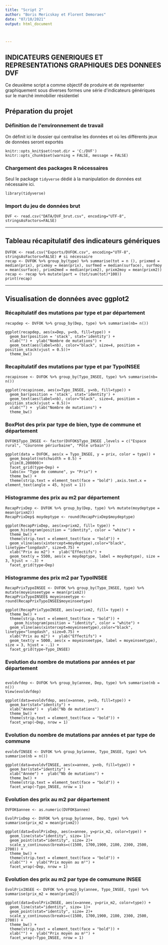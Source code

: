 ```yaml
---
title: "Script 2"
author: "Boris Mericskay et Florent Demoraes"
date: "07/10/2021"
output: html_document



---
```

INDICATEURS GENERIQUES ET REPRESENTATIONS GRAPHIQUES DES DONNEES DVF
---

Ce deuxième script a comme objectif de produire et de représenter graphiquement sous diverses formes une série d'indicateurs génériques sur le marché immobilier résidentiel

## Préparation du projet

### Définition de l'environnement de travail

On définit ici le dossier qui centralise les données et où les différents jeux de données seront exportés

```{r setup, include=FALSE} 
knitr::opts_knit$set(root.dir = 'C:/DVF')
knitr::opts_chunk$set(warning = FALSE, message = FALSE) 

```
### Chargement des packages R nécessaires

Seul le package `tidyverse` dédié à la manipulation de données est nécessaire ici.

```{r}
library(tidyverse)
```


### Import du jeu de données brut
```{r}
DVF <- read.csv("DATA/DVF_brut.csv", encoding="UTF-8", stringsAsFactors=FALSE)
```

--- 


## Tableau récapitulatif des indicateurs génériques
```{r}
DVFOK <- read.csv("Exports/DVFOK.csv", encoding="UTF-8", stringsAsFactors=FALSE) # si nécessaire
recap <- DVFOK %>% group_by(type) %>% summarise(tot = n (), prixmed = median(prix), prixmoy = mean(prix), surfmed = median(surface), surfmoy = mean(surface), prixm2med = median(prixm2), prixm2moy = mean(prixm2))
recap <- recap %>% mutate(part = (tot/sum(tot)*100))
print(recap)
```

--- 

## Visualisation de données avec ggplot2

### Récapitulatif des mutations par type et par département
```{r}
recapdep <- DVFOK %>% group_by(Dep, type) %>% summarise(nb= n())

ggplot(recapdep, aes(x=Dep, y=nb, fill=type)) +
  geom_bar(position = 'stack', stat='identity') +
  xlab("") +  ylab("Nombre de mutations") +
  geom_text(aes(label=nb), color="black", size=4, position = position_stack(vjust = 0.5))+
  theme_bw()
```

### Recapitulatif des mutations par type et par TypoINSEE

```{r}
recapinsee <- DVFOK %>% group_by(Typo_INSEE, type) %>% summarise(nb= n())

ggplot(recapinsee, aes(x=Typo_INSEE, y=nb, fill=type)) +
  geom_bar(position = 'stack', stat='identity') +
  geom_text(aes(label=nb), color="black", size=4, position = position_stack(vjust = 0.5))+
  xlab("") +  ylab("Nombre de mutations") +
  theme_bw()
```

### BoxPlot des prix par type de bien, type de commune et département

```{r}
DVFOK$Typo_INSEE <- factor(DVFOK$Typo_INSEE ,levels = c("Espace rural", "Couronne périurbaine", "Pôle urbain"))

ggplot(data = DVFOK, aes(x = Typo_INSEE, y = prix, color = type)) +
  geom_boxplot(notchwidth = 0.5) +
  ylim(0,200000)+
  facet_grid(type~Dep) +
  labs(x= "Type de commune", y= "Prix") +
  theme_bw() +
  theme(strip.text = element_text(face = "bold") ,axis.text.x = element_text(angle = 45, hjust = 1))
```

### Histogramme des prix au m2 par département

```{r}
RecapPrixDep <- DVFOK %>% group_by(Dep, type) %>% mutate(moydeptype = mean(prixm2))
RecapPrixDep$ moydeptype <- round(RecapPrixDep$moydeptype)

ggplot(RecapPrixDep, aes(x=prixm2, fill= type)) +
  geom_histogram(position = "identity", color = "white") +
  theme_bw() +
  theme(strip.text = element_text(face = "bold")) +
  geom_vline(aes(xintercept=moydeptype),color="black", linetype="longdash", size=0.75) +
  xlab("Prix au m2") +  ylab("Effectifs") +
  geom_text(y = 5500, aes(x = moydeptype, label = moydeptype), size = 3, hjust = -.3) +
  facet_grid(type~Dep)
```

### Histogramme des prix m2 par TypoINSEE

```{r}
RecapPrixTypoINSEE <- DVFOK %>% group_by(Typo_INSEE, type) %>% mutate(moyeinseetype = mean(prixm2))
RecapPrixTypoINSEE$ moyeinseetype <- round(RecapPrixTypoINSEE$moyeinseetype)

ggplot(RecapPrixTypoINSEE, aes(x=prixm2, fill= type)) +
  theme_bw() +
  theme(strip.text = element_text(face = "bold")) +
    geom_histogram(position = "identity", color = "white") +
  geom_vline(aes(xintercept=moyeinseetype),color="black", linetype="longdash", size=0.75) +
  xlab("Prix au m2") +  ylab("Effectifs") +
  geom_text(y = 5000, aes(x = moyeinseetype, label = moyeinseetype), size = 3, hjust = -.1) +
  facet_grid(type~Typo_INSEE)
```

### Evolution du nombre de mutations par années et par département

```{r}

evoldvfdep <- DVFOK %>% group_by(annee, Dep, type) %>% summarise(nb = n())
View(evoldvfdep)

ggplot(data=evoldvfdep, aes(x=annee, y=nb, fill=type)) +
  geom_bar(stat="identity") +
  xlab("Année") +  ylab("Nb de mutations") +
  theme_bw() +
  theme(strip.text = element_text(face = "bold")) +
  facet_wrap(~Dep, nrow = 1)
```

### Evolution du nombre de mutations par années et par type de commune

```{r}
evoldvfINSEE <- DVFOK %>% group_by(annee, Typo_INSEE, type) %>% summarise(nb = n())

ggplot(data=evoldvfINSEE, aes(x=annee, y=nb, fill=type)) +
  geom_bar(stat="identity") +
  xlab("Année") +  ylab("Nb de mutations") +
  theme_bw() +
  theme(strip.text = element_text(face = "bold")) +
  facet_wrap(~Typo_INSEE, nrow = 1)

```

### Evolution des prix au m2 par département

```{r}
DVFOK$annee <- as.numeric(DVFOK$annee)

EvolPrixDep <- DVFOK %>% group_by(annee, Dep, type) %>% summarise(prix_m2 = mean(prixm2))

ggplot(data=EvolPrixDep, aes(x=annee, y=prix_m2, color=type)) +
  geom_line(stat="identity", size= 1)+
  geom_point(stat="identity", size= 2)+
  scale_y_continuous(breaks=c(1500, 1700,1900, 2100, 2300, 2500, 2700)) +
  theme_bw() +
  theme(strip.text = element_text(face = "bold")) +
  xlab("") +  ylab("Prix moyen au m²") + 
  facet_wrap(~Dep, nrow = 1) 
```


### Evolution des prix au m2 par type de comumune INSEE

```{r}
EvolPrixINSEE <- DVFOK %>% group_by(annee, Typo_INSEE, type) %>% summarise(prix_m2 = mean(prixm2))

ggplot(data=EvolPrixINSEE, aes(x=annee, y=prix_m2, color=type)) +
  geom_line(stat="identity", size= 1)+
  geom_point(stat="identity", size= 2)+
  scale_y_continuous(breaks=c(1500, 1700,1900, 2100, 2300, 2500, 2700)) +
  theme_bw() +
  theme(strip.text = element_text(face = "bold")) +
  xlab("") +  ylab("Prix moyen au m²") + 
  facet_wrap(~Typo_INSEE, nrow = 1)
```



